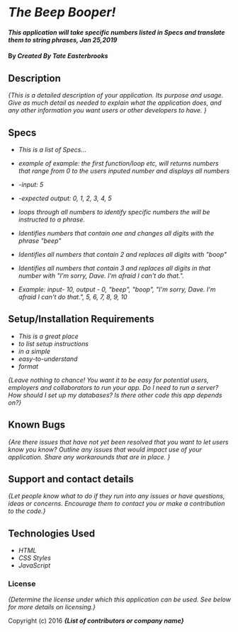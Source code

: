 # _The Beep Booper!_

#### _This application will take specific numbers listed in Specs and translate them to string phrases, Jan 25,2019_

#### By _**Created By Tate Easterbrooks**_

## Description

_{This is a detailed description of your application. Its purpose and usage.  Give as much detail as needed to explain what the application does, and any other information you want users or other developers to have. }_

## Specs

* _This is a list of Specs..._
* _example of example: the first function/loop etc, will returns numbers that range from 0 to the users inputed number and displays all numbers_
* _-input: 5_
* _-expected output: 0, 1, 2, 3, 4, 5_

* _loops through all numbers to identify specific numbers the will be instructed to a phrase._
* _Identifies numbers that contain one and changes all digits with the phrase "beep"_
* _Identifies all numbers that contain 2 and replaces all digits with "boop"_
* _Identifies all numbers that contain 3 and replaces all digits in that number with "I'm sorry, Dave. I'm afraid I can't do that."._
* _Example: input- 10, output - 0, "beep", "boop", "I'm sorry, Dave. I'm afraid I can't do that.", 5, 6, 7, 8, 9, 10_



## Setup/Installation Requirements

* _This is a great place_
* _to list setup instructions_
* _in a simple_
* _easy-to-understand_
* _format_

_{Leave nothing to chance! You want it to be easy for potential users, employers and collaborators to run your app. Do I need to run a server? How should I set up my databases? Is there other code this app depends on?}_

## Known Bugs

_{Are there issues that have not yet been resolved that you want to let users know you know?  Outline any issues that would impact use of your application.  Share any workarounds that are in place. }_

## Support and contact details

_{Let people know what to do if they run into any issues or have questions, ideas or concerns.  Encourage them to contact you or make a contribution to the code.}_

## Technologies Used

* _HTML_
* _CSS Styles_
* _JavaScript_

### License

*{Determine the license under which this application can be used.  See below for more details on licensing.}*

Copyright (c) 2016 **_{List of contributors or company name}_**
